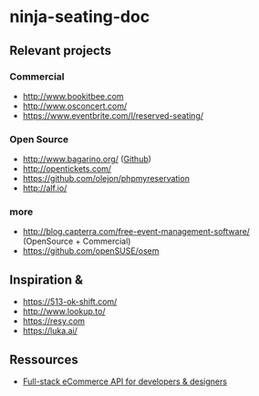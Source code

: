 # ninja-seating-doc

## Relevant projects
### Commercial
- http://www.bookitbee.com
- http://www.osconcert.com/
- https://www.eventbrite.com/l/reserved-seating/

### Open Source
- http://www.bagarino.org/ ([Github](https://github.com/NicolaOrritos/bagarino))
- http://opentickets.com/
- https://github.com/olejon/phpmyreservation
- http://alf.io/

### more
- http://blog.capterra.com/free-event-management-software/ (OpenSource + Commercial)
- https://github.com/openSUSE/osem

## Inspiration & 
- https://513-ok-shift.com/
- http://www.lookup.to/
- https://resy.com
- https://luka.ai/

## Ressources
- [Full-stack eCommerce API for developers & designers](http://commercejs.com/)
